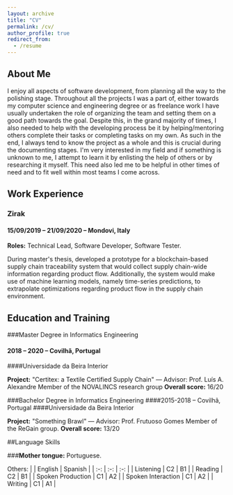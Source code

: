 ```yaml
---
layout: archive
title: "CV"
permalink: /cv/
author_profile: true
redirect_from:
  - /resume
---
```


## About Me

I enjoy all aspects of software development, from planning all the way to the polishing stage. Throughout all the projects I was a part of, either towards my computer science and engineering degree or as freelance work I have usually undertaken the role of organizing the team and setting them on a good path towards the goal. Despite this, in the grand majority of times, I also needed to help with the developing process be it by helping/mentoring others complete their tasks or completing tasks on my own. As such in the end, I always tend to know the project as a whole and this is crucial during the documenting stages. I'm very interested in my field and if something is unknown to me, I attempt to learn it by enlisting the help of others or by researching it myself. This need also led me to be helpful in other times of need and to fit well within most teams I come across.

## Work Experience

### Zirak

#### 15/09/2019 – 21/09/2020 – Mondovi, Italy

**Roles:** Technical Lead, Software Developer, Software Tester.

During master's thesis, developed a prototype for a blockchain-based supply chain
traceability system that would collect supply chain-wide information regarding
product flow. Additionally, the system would make use of machine learning
models, namely time-series predictions, to extrapolate optimizations regarding
product flow in the supply chain environment.

## Education and Training

###Master Degree in Informatics Engineering
#### 2018 – 2020 – Covilhã, Portugal
####Universidade da Beira Interior

**Project:** "Certitex: a Textile Certified Supply Chain" — Advisor: Prof. Luís A. Alexandre
Member of the NOVALINCS research group
**Overall score:** 16/20

###Bachelor Degree in Informatics Engineering
####2015-2018 – Covilhã, Portugal
####Universidade da Beira Interior

**Project:** "Something Brawl" — Advisor: Prof. Frutuoso Gomes
Member of the ReGain group.
**Overall score:** 13/20

##Language Skills

###**Mother tongue:** Portuguese.

Others:
|                | English   | Spanish    |
|         :-:            |   :-:      |      :-:           |
|      Listening     |     C2     |    B1     |
|       Reading      |    C2     |    B1     |
|  Spoken Production  |    C1     |    A2     |
| Spoken Interaction  |    C1     |    A2     |
|       Writing        |   C1     |    A1     |


